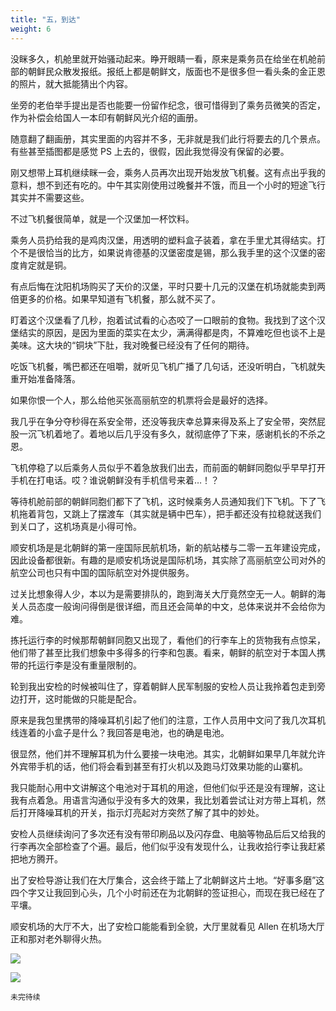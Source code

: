 ```yaml
---
title: "五，到达"
weight: 6
---
```


没眯多久，机舱里就开始骚动起来。睁开眼睛一看，原来是乘务员在给坐在机舱前部的朝鲜民众散发报纸。报纸上都是朝鲜文，版面也不是很多但一看头条的金正恩的照片，就大抵能猜出个内容。

坐旁的老伯举手提出是否也能要一份留作纪念，很可惜得到了乘务员微笑的否定，作为补偿会给国人一本印有朝鲜风光介绍的画册。

随意翻了翻画册，其实里面的内容并不多，无非就是我们此行将要去的几个景点。有些甚至插图都是感觉 PS 上去的，很假，因此我觉得没有保留的必要。

刚又想带上耳机继续眯一会，乘务人员再次出现开始发放飞机餐。这有点出乎我的意料，想不到还有吃的。中午其实刚使用过晚餐并不饿，而且一个小时的短途飞行其实并不需要这些。

不过飞机餐很简单，就是一个汉堡加一杯饮料。

乘务人员扔给我的是鸡肉汉堡，用透明的塑料盒子装着，拿在手里尤其得结实。打个不是很恰当的比方，如果说肯德基的汉堡密度是锡，那么我手里的这个汉堡的密度肯定就是铜。

有点后悔在沈阳机场购买了天价的汉堡，平时只要十几元的汉堡在机场就能卖到两倍更多的价格。如果早知道有飞机餐，那么就不买了。

盯着这个汉堡看了几秒，抱着试试看的心态咬了一口眼前的食物。我找到了这个汉堡结实的原因，是因为里面的菜实在太少，满满得都是肉，不算难吃但也谈不上是美味。这大块的“铜块”下肚，我对晚餐已经没有了任何的期待。

吃饭飞机餐，嘴巴都还在咀嚼，就听见飞机广播了几句话，还没听明白，飞机就失重开始准备降落。

如果你恨一个人，那么给他买张高丽航空的机票将会是最好的选择。

我几乎在争分夺秒得在系安全带，还没等我庆幸总算来得及系上了安全带，突然屁股一沉飞机着地了。着地以后几乎没有多久，就彻底停了下来，感谢机长的不杀之恩。

飞机停稳了以后乘务人员似乎不着急放我们出去，而前面的朝鲜同胞似乎早早打开手机在打电话。哎？谁说朝鲜没有手机信号来着…！？

等待机舱前部的朝鲜同胞们都下了飞机，这时候乘务人员通知我们下飞机。下了飞机拖着背包，又跳上了摆渡车（其实就是辆中巴车），把手都还没有拉稳就送我们到关口了，这机场真是小得可怜。

顺安机场是是北朝鲜的第一座国际民航机场，新的航站楼与二零一五年建设完成，因此设备都很新。有趣的是顺安机场说是国际机场，其实除了高丽航空公司对外的航空公司也只有中国的国际航空对外提供服务。

过关比想象得人少，本以为是需要排队的，跑到海关大厅竟然空无一人。朝鲜的海关人员态度一般询问得倒是很详细，而且还会简单的中文，总体来说并不会给你为难。

拣托运行李的时候那帮朝鲜同胞又出现了，看他们的行李车上的货物我有点惊呆，他们带了甚至比我们想象中多得多的行李和包裹。看来，朝鲜的航空对于本国人携带的托运行李是没有重量限制的。

轮到我出安检的时候被叫住了，穿着朝鲜人民军制服的安检人员让我拎着包走到旁边打开，这时能做的只能是配合。

原来是我包里携带的降噪耳机引起了他们的注意，工作人员用中文问了我几次耳机线连着的小盒子是什么？我回答是电池，也的确是电池。

很显然，他们并不理解耳机为什么要接一块电池。其实，北朝鲜如果早几年就允许外宾带手机的话，他们将会看到甚至有打火机以及跑马灯效果功能的山寨机。

我只能耐心用中文讲解这个电池对于耳机的用途，但他们似乎还是没有理解，这让我有点着急。用语言沟通似乎没有多大的效果，我比划着尝试让对方带上耳机，然后打开降噪耳机的开关，指示灯亮起对方突然了解了其中的妙处。

安检人员继续询问了多次还有没有带印刷品以及闪存盘、电脑等物品后后又给我的行李再次全部检查了个遍。最后，他们似乎没有发现什么，让我收拾行李让我赶紧把地方腾开。

出了安检导游让我们在大厅集合，这会终于踏上了北朝鲜这片土地。“好事多磨”这四个字又让我回到心头，几个小时前还在为北朝鲜的签证担心，而现在我已经在了平壤。

顺安机场的大厅不大，出了安检口能能看到全貌，大厅里就看见 Allen 在机场大厅正和那对老外聊得火热。

![](/north-korea/0015.jpg)

![](/north-korea/0016.jpg)

`未完待续`
